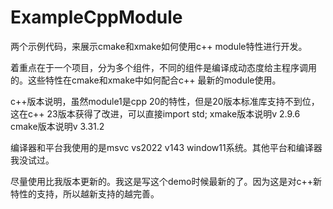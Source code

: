 # ExampleCppModule

两个示例代码，来展示cmake和xmake如何使用c++ module特性进行开发。

着重点在于一个项目，分为多个组件，不同的组件是编译成动态度给主程序调用的。这些特性在cmake和xmake中如何配合c++ 最新的module使用。


c++版本说明，虽然module1是cpp 20的特性，但是20版本标准库支持不到位，这在c++ 23版本获得了改进，可以直接import std;
xmake版本说明v 2.9.6
cmake版本说明v 3.31.2

编译器和平台我使用的是msvc vs2022 v143 window11系统。其他平台和编译器我没试过。

尽量使用比我版本更新的。我这是写这个demo时候最新的了。因为这是对c++新特性的支持，所以越新支持的越完善。